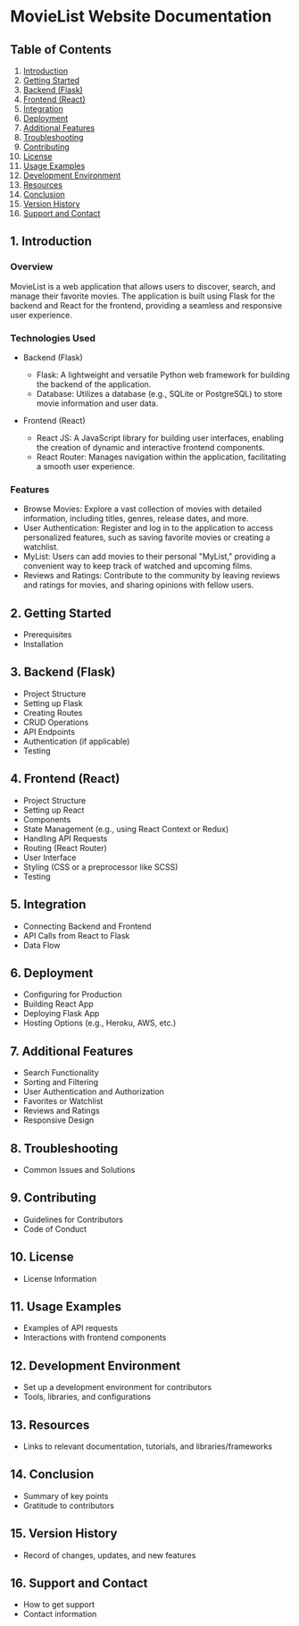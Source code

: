 # MovieList Website Documentation

## Table of Contents

1. [Introduction](#introduction)
2. [Getting Started](#getting-started)
3. [Backend (Flask)](#backend-flask)
4. [Frontend (React)](#frontend-react)
5. [Integration](#integration)
6. [Deployment](#deployment)
7. [Additional Features](#additional-features)
8. [Troubleshooting](#troubleshooting)
9. [Contributing](#contributing)
10. [License](#license)
11. [Usage Examples](#usage-examples)
12. [Development Environment](#development-environment)
13. [Resources](#resources)
14. [Conclusion](#conclusion)
15. [Version History](#version-history)
16. [Support and Contact](#support-and-contact)

## 1. Introduction

### Overview
MovieList is a web application that allows users to discover, search, and manage their favorite movies. The application is built using Flask for the backend and React for the frontend, providing a seamless and responsive user experience.

### Technologies Used
- Backend (Flask)
  - Flask: A lightweight and versatile Python web framework for building the backend of the application.
  - Database: Utilizes a database (e.g., SQLite or PostgreSQL) to store movie information and user data.

- Frontend (React)
  - React JS: A JavaScript library for building user interfaces, enabling the creation of dynamic and interactive frontend components.
  - React Router: Manages navigation within the application, facilitating a smooth user experience.

### Features
- Browse Movies: Explore a vast collection of movies with detailed information, including titles, genres, release dates, and more.
- User Authentication: Register and log in to the application to access personalized features, such as saving favorite movies or creating a watchlist.
- MyList: Users can add movies to their personal "MyList," providing a convenient way to keep track of watched and upcoming films.
- Reviews and Ratings: Contribute to the community by leaving reviews and ratings for movies, and sharing opinions with fellow users.

## 2. Getting Started

- Prerequisites
- Installation

## 3. Backend (Flask)

- Project Structure
- Setting up Flask
- Creating Routes
- CRUD Operations
- API Endpoints
- Authentication (if applicable)
- Testing

## 4. Frontend (React)

- Project Structure
- Setting up React
- Components
- State Management (e.g., using React Context or Redux)
- Handling API Requests
- Routing (React Router)
- User Interface
- Styling (CSS or a preprocessor like SCSS)
- Testing

## 5. Integration

- Connecting Backend and Frontend
- API Calls from React to Flask
- Data Flow

## 6. Deployment

- Configuring for Production
- Building React App
- Deploying Flask App
- Hosting Options (e.g., Heroku, AWS, etc.)

## 7. Additional Features

- Search Functionality
- Sorting and Filtering
- User Authentication and Authorization
- Favorites or Watchlist
- Reviews and Ratings
- Responsive Design

## 8. Troubleshooting

- Common Issues and Solutions

## 9. Contributing

- Guidelines for Contributors
- Code of Conduct

## 10. License

- License Information

## 11. Usage Examples

- Examples of API requests
- Interactions with frontend components

## 12. Development Environment

- Set up a development environment for contributors
- Tools, libraries, and configurations

## 13. Resources

- Links to relevant documentation, tutorials, and libraries/frameworks

## 14. Conclusion

- Summary of key points
- Gratitude to contributors

## 15. Version History

- Record of changes, updates, and new features

## 16. Support and Contact

- How to get support
- Contact information
